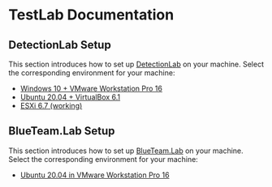 # TestLab Documentation

## DetectionLab Setup

This section introduces how to set up [DetectionLab](https://github.com/clong/DetectionLab) on your machine. Select the corresponding environment for your machine:

- [Windows 10 + VMware Workstation Pro 16](./DetectionLab_Win_VM.md)
- [Ubuntu 20.04 + VirtualBox 6.1](./DetectionLab_Ubuntu_VB.md)
- [ESXi 6.7 (working)](./DetectionLab_ESXi.md)

## BlueTeam.Lab Setup

This section introduces how to set up [BlueTeam.Lab](https://github.com/op7ic/BlueTeam.Lab) on your machine. Select the corresponding environment for your machine:

- [Ubuntu 20.04 in VMware Workstation Pro 16](./BlueTeam.Lab_Ubuntu.md)
